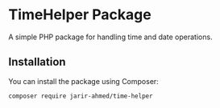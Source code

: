 # TimeHelper Package

A simple PHP package for handling time and date operations.

## Installation

You can install the package using Composer:

```bash
composer require jarir-ahmed/time-helper
